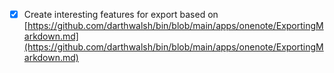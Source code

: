 - [x] Create interesting features for export based on [https://github.com/darthwalsh/bin/blob/main/apps/onenote/ExportingMarkdown.md](https://github.com/darthwalsh/bin/blob/main/apps/onenote/ExportingMarkdown.md)